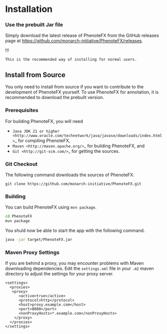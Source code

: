 # Installation



### Use the prebuilt Jar file


Simply download the latest release of PhenoteFX from the GitHub releases page at
https://github.com/monarch-initiative/PhenoteFX/releases.

!!! 

    This is the recommended way of installing for normal users.




## Install from Source


You only need to install from source if you want to contribute to the development of
PhenoteFX yourself. To use PhenoteFX for annotation, it is recommended to download
the prebuilt version.

### Prerequisites


For building PhenoteFX, you will need

- `Java JDK 21 or higher <http://www.oracle.com/technetwork/java/javase/downloads/index.html>`_ for compiling PhenoteFX,
- `Maven <http://maven.apache.org/>`_ for building PhenoteFX, and
- `Git <http://git-scm.com/>`_ for getting the sources.


### Git Checkout

The following command downloads the sources of PhenoteFX.

```
git clone https://github.com/monarch-initiative/PhenoteFX.git
```

### Building


You can build PhenoteFX using ``mvn package``.

```bash
cd PhenoteFX
mvn package
```

    

You shuld now be able to start the app with the following command.

```bash
java -jar target/PhenoteFX.jar
```




### Maven Proxy Settings

If you are behind a proxy, you may encounter problems with Maven downloading dependencies.
Edit the ``settings.xml`` file in your ``.m2`` maven directory to adjust the settings for your proxy server.

```agsl
<settings>
  <proxies>
   <proxy>
      <active>true</active>
      <protocol>http</protocol>
      <host>proxy.example.com</host>
      <port>8080</port>
      <nonProxyHosts>*.example.com</nonProxyHosts>
    </proxy>
  </proxies>
</settings>
```
    
    

